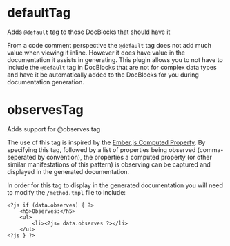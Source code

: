 
# defaultTag

Adds `@default` tag to those DocBlocks that should have it

From a code comment perspective the `@default` tag does not add much value when viewing it inline.  However it does
have value in the documentation it assists in generating.  This plugin allows you to not have to include the
`@default` tag in DocBlocks that are not for complex data types and have it be automatically added to the DocBlocks
for you during documentation generation.

# observesTag

Adds support for @observes tag

The use of this tag is inspired by the [Ember.js Computed Property](http://emberjs.com/api/classes/Ember.ComputedProperty.html).
By specifying this tag, followed by a list of properties being observed (comma-seperated by convention), the properties
a computed property (or other similar manifestations of this pattern) is observing can be captured and displayed in the
generated documentation.

In order for this tag to display in the generated documentation you will need to modify the `/method.tmpl` file to
include:

```
<?js if (data.observes) { ?>
    <h5>Observes:</h5>
    <ul>
        <li><?js= data.observes ?></li>
    </ul>
<?js } ?>
```
